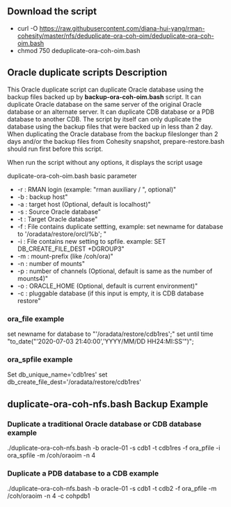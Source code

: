 ## Download the script

- curl -O https://raw.githubusercontent.com/diana-hui-yang/rman-cohesity/master/nfs/deduplicate-ora-coh-oim/deduplicate-ora-coh-oim.bash
- chmod 750 deduplicate-ora-coh-oim.bash

## Oracle duplicate scripts Description
This Oracle duplicate script can duplicate Oracle database using the backup files backed up by **backup-ora-coh-oim.bash** script. It can duplicate Oracle database on the same server of the original Oracle database or an alternate server. It can duplicate CDB database or a PDB database to another CDB. The script by itself can only duplicate the database using the backup files that were backed up in less than 2 day. When duplicating the Oracle database from the backup fileslonger than 2 days and/or the backup files from Cohesity snapshot, prepare-restore.bash should run first before this script. 

When run the script without any options, it displays the script usage

duplicate-ora-coh-oim.bash basic parameter
- -r : RMAN login (example: \"rman auxiliary / \", optional)"
- -b : backup host" 
- -a : target host (Optional, default is localhost)"
- -s : Source Oracle database" 
- -t : Target Oracle database"
- -f : File contains duplicate settting, example: set newname for database to '/oradata/restore/orcl/%b'; "
- -i : File contains new setting to spfile. example: SET DB_CREATE_FILE_DEST +DGROUP3"
- -m : mount-prefix (like /coh/ora)"
- -n : number of mounts"
- -p : number of channels (Optional, default is same as the number of mounts4)"
- -o : ORACLE_HOME (Optional, default is current environment)"
- -c : pluggable database (if this input is empty, it is CDB database restore"

### ora_file example
set newname for database to "'/oradata/restore/cdb1res';"
set until time \"to_date("'2020-07-03 21:40:00','YYYY/MM/DD HH24:MI:SS'")\";

### ora_spfile example
Set db_unique_name='cdb1res'
set db_create_file_dest='/oradata/restore/cdb1res'

## duplicate-ora-coh-nfs.bash Backup Example
### Duplicate a traditional Oracle database or CDB database example
./duplicate-ora-coh-nfs.bash  -b oracle-01 -s cdb1 -t cdb1res -f ora_pfile -i ora_spfile -m  /coh/oraoim -n 4

### Duplicate a PDB database to a CDB example
./duplicate-ora-coh-nfs.bash -b oracle-01 -s cdb1 -t cdb2 -f ora_pfile -m  /coh/oraoim -n 4 -c cohpdb1

